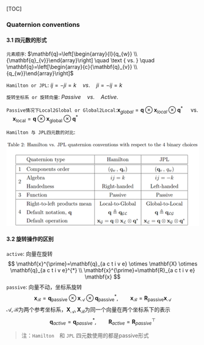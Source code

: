 [TOC]

### Quaternion conventions

#### 3.1 四元数的形式 

`元素顺序`: $\mathbf{q}=\left[\begin{array}{l}{q_{w}} \\ {\mathbf{q}_{v}}\end{array}\right] \quad \text { vs. } \quad \mathbf{q}=\left[\begin{array}{c}{\mathbf{q}_{v}} \\ {q_{w}}\end{array}\right]$

`Hamilton or JPL`: $i j=-j i=k \quad v s . \quad j i=-i j=k$

`旋转坐标系 or 旋转向量`: $Passive \quad vs.\quad Active.$

`Passive情况下Local2Global or Global2Local`:$\mathbf{x}_{g l o b a l}=\mathbf{q} \otimes \mathbf{x}_{l o c a l} \otimes \mathbf{q}^{*} \quad \text { vs. } \quad \mathbf{x}_{\text {local}}=\mathbf{q} \otimes \mathbf{x}_{\text {global}} \otimes \mathbf{q}^{*}$



`Hamilton 与 JPL四元数的对比`:

![](./figs/fig3.png)



#### 3.2 旋转操作的区别

`active`: 向量在旋转
$$
\mathbf{x}^{\prime}=\mathbf{q}_{a c t i v e} \otimes \mathbf{X} \otimes \mathbf{q}_{a c t i v e}^{*} \\
\mathbf{x}^{\prime}=\mathbf{R}_{a c t i v e} \mathbf{x}
$$
`passive`: 向量不动，坐标系旋转
$$
\mathbf{x}_{\mathcal{B}}=\mathbf{q}_{\text {passive}} \otimes \mathbf{x}_{\mathcal{A}} \otimes \mathbf{q}_{\text {passive}}^{*}, \qquad \mathbf{x}_{\mathcal{B}}=\mathbf{R}_{\text {passive}} \mathbf{x}_{\mathcal{A}}
$$
$\mathcal{A},\mathcal{B}$为两个参考坐标系，$\mathbf{X}_{\mathcal{A}},\mathbf{X}_{\mathcal{B}}$为同一个向量在两个坐标系下的表示
$$
\mathbf{q}_{a c t i v e}=\mathbf{q}_{p a s s i v e}^{*}, \qquad \mathbf{R}_{a c t i v e}=\mathbf{R}_{p a s s i v e}^{\top}  
$$

> 注：`Hamilton`　和 `JPL` 四元数使用的都是passive形式


